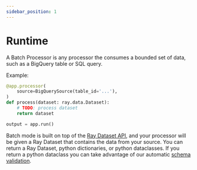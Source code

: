 ```yaml
---
sidebar_position: 1
---
```


# Runtime

A Batch Processor is any processor the consumes a bounded set of data, such as a BigQuery table or SQL query.

Example:

```python
@app.processor(
    source=BigQuerySource(table_id='...'),
)
def process(dataset: ray.data.Dataset):
    # TODO: process dataset
    return dataset

output = app.run()
```

Batch mode is built on top of the [Ray Dataset API](https://docs.ray.io/en/latest/data/api/api.html), and your processor will be given a Ray Dataset that contains the data from your source. You can return a Ray Dataset, python dictionaries, or python dataclasses. If you return a python dataclass you can take advantage of our automatic [schema validation](../schema-validation.md).
